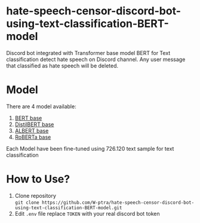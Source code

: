 # hate-speech-censor-discord-bot-using-text-classification-BERT-model
Discord bot integrated with Transformer base model BERT for Text classification detect hate speech on Discord channel. Any user message that classified as hate speech will be deleted.  
# Model  
There are 4 model available:  
1. [BERT base](https://huggingface.co/wisnu001binus/hate_speech_detection_BERTbase)
2. [DistilBERT base](https://huggingface.co/wisnu001binus/hate_speech_detection_DistilBERTbase)
3. [ALBERT base](https://huggingface.co/wisnu001binus/hate_speech_detection_ALBERTbase)
4. [RoBERTa base](https://huggingface.co/wisnu001binus/hate_speech_detection_RoBERTabase)

Each Model have been fine-tuned using 726.120 text sample for text classification  
# How to Use?
1. Clone repository  
``git clone https://github.com/W-ptra/hate-speech-censor-discord-bot-using-text-classification-BERT-model.git``  
2. Edit ``.env`` file replace ``TOKEN`` with your real discord bot token  